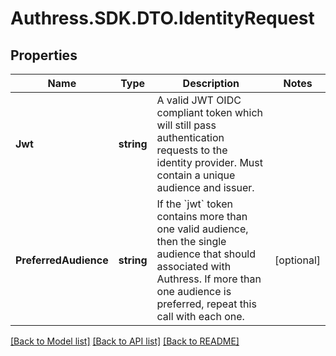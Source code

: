 # Authress.SDK.DTO.IdentityRequest
## Properties

Name | Type | Description | Notes
------------ | ------------- | ------------- | -------------
**Jwt** | **string** | A valid JWT OIDC compliant token which will still pass authentication requests to the identity provider. Must contain a unique audience and issuer. |
**PreferredAudience** | **string** | If the &#x60;jwt&#x60; token contains more than one valid audience, then the single audience that should associated with Authress. If more than one audience is preferred, repeat this call with each one. | [optional]

[[Back to Model list]](../README.md#documentation-for-models) [[Back to API list]](../README.md#documentation-for-api-endpoints) [[Back to README]](../README.md)

